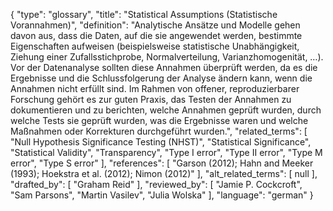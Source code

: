 {
    "type": "glossary",
    "title": "Statistical Assumptions (Statistische Vorannahmen)",
    "definition": "Analytische Ansätze und Modelle gehen davon aus, dass die Daten, auf die sie angewendet werden, bestimmte Eigenschaften aufweisen (beispielsweise statistische Unabhängigkeit, Ziehung einer Zufallsstichprobe, Normalverteilung, Varianzhomogenität, …). Vor der Datenanalyse sollten diese Annahmen überprüft werden, da es die Ergebnisse und die Schlussfolgerung der Analyse ändern kann, wenn die Annahmen nicht erfüllt sind. Im Rahmen von offener, reproduzierbarer Forschung gehört es zur guten Praxis, das Testen der Annahmen zu dokumentieren und zu berichten, welche Annahmen geprüft wurden, durch welche Tests sie geprüft wurden, was die Ergebnisse waren und welche Maßnahmen oder Korrekturen durchgeführt wurden.",
    "related_terms": [
        "Null Hypothesis Significance Testing (NHST)",
        "Statistical Significance",
        "Statistical Validity",
        "Transparency",
        "Type I error",
        "Type II error",
        "Type M error",
        "Type S error"
    ],
    "references": [
        "Garson (2012);  Hahn and Meeker (1993);  Hoekstra et al. (2012); Nimon (2012)"
    ],
    "alt_related_terms": [
        null
    ],
    "drafted_by": [
        "Graham Reid"
    ],
    "reviewed_by": [
        "Jamie P. Cockcroft",
        "Sam Parsons",
        "Martin Vasilev",
        "Julia Wolska"
    ],
    "language": "german"
}
